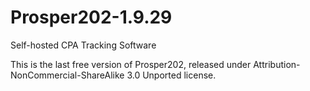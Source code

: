 # Prosper202-1.9.29
Self-hosted CPA Tracking Software

This is the last free version of Prosper202, released under Attribution-NonCommercial-ShareAlike 3.0 Unported license.
